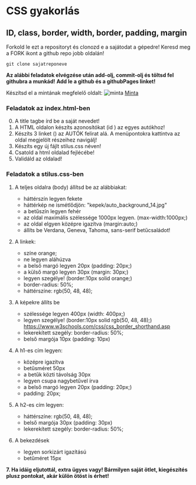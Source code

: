 # CSS gyakorlás

## ID, class, border, width, border, padding, margin

Forkold le ezt a repositoryt és clonozd e a sajátodat a gépedre! Keresd meg a FORK ikont a github repo jobb oldalán!

``` 
git clone sajatreponeve
```

**Az alábbi feladatok elvégzése után add-olj, commit-olj és töltsd fel githubra a munkád!**
**Add le a github és a githubPages linket!**

Készítsd el a mintának megfelelő oldalt: 
<img src="kepek/minta.PNG" alt="minta">
<a href="https://csefikatalin.github.io/autok_matetol/">Minta</a>

### Feladatok az index.html-ben

0. A title tagbe írd be a saját nevedet!
1. A HTML oldalon készíts azonosítókat (id ) az egyes autókhoz!
2. Készíts 3 linket (<a href=""></a>) az AUTÓK felirat alá. A menüpontokra kattintva az oldal megjelölt részeihez navigálj!
3. Készíts egy új fájlt stilus.css néven!
4. Csatold a html oldalad fejlécébe!
5. Validáld az oldalad!

### Feladatok a stilus.css-ben

1. A teljes oldalra (body) állítsd be az alábbiakat: 
   - háttérszín legyen fekete
   - háttérkép ne ismétlődjön:  "kepek/auto_background_14.jpg"    
   - a betűszín legyen fehér     
   - az oldal maximális szélessége 1000px legyen.  (max-width:1000px;)
   - az oldal elgyen középre igazítva (margin:auto;)
   - állíts be Verdana, Geneva, Tahoma, sans-serif betűcsaládot!

2. A linkek: 
    - színe orange;
    - ne legyen aláhúzva
    - a belső margó legyen 20px (padding: 20px;)
    - a külső margó legyen 30px (margin: 30px;)
    - legyen szegélye! (border:10px solid orange;)
    - border-radius: 50%;
    - háttérszíne:  rgb(50, 48, 48);

3. A képekre állíts be
   - szélessége legyen 400px (width: 400px;)
   - legyen szegélye! (border:10px solid rgb(50, 48, 48);)  https://www.w3schools.com/css/css_border_shorthand.asp 
   - lekerekített szegély: border-radius: 50%;
   - belső margója 10px (padding: 10px)

4. A h1-es cím legyen: 
    - középre igazítva
    - betűsméret 50px
    - a betűk közti távolság 30px
    - legyen csupa nagybetűvel írva
    - a belső margó legyen 20px (padding: 20px;)
    - padding: 20px;
 

5. A h2-es cím legyen: 
    - háttérszíne:   rgb(50, 48, 48);
    - belső margója 30px (padding: 30px)
    - lekerekített szegély: border-radius: 50%;

6. A bekezdések
    - legyen sorkizárt igazítású
    - betűméret 15px

**7. Ha idáig eljutottál, extra ügyes vagy! Bármilyen saját ötlet, kiegészítés plusz pontokat, akár külön ötöst is érhet!**

